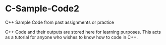 # C-Sample-Code2
C++ Sample Code from past assignments or practice

C++ Code and their outputs are stored here for learning purposes. This acts as a tutorial for anyone who wishes to know how to code in C++.
